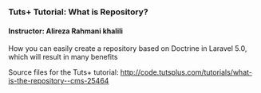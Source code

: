 ### Tuts+ Tutorial: What is Repository?

#### Instructor: Alireza Rahmani khalili

How you can easily create a repository based on Doctrine in Laravel 5.0, which will result in many benefits

Source files for the Tuts+ tutorial: 
http://code.tutsplus.com/tutorials/what-is-the-repository--cms-25464
